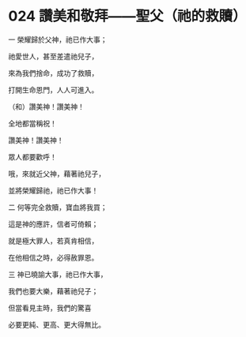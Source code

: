 # 024 讚美和敬拜——聖父（祂的救贖）

一 榮耀歸於父神，祂已作大事；

祂愛世人，甚至差遣祂兒子，

來為我們捨命，成功了救贖，

打開生命恩門，人人可進入。

（和）讚美神！讚美神！

全地都當稱祝！

讚美神！讚美神！

眾人都要歡呼！

哦，來就近父神，藉著祂兒子，

並將榮耀歸祂，祂已作大事！

二 何等完全救贖，寶血將我買；

這是神的應許，信者可倚賴；

就是極大罪人，若真肯相信，

在他相信之時，必得赦罪恩。

三 神已曉諭大事，祂已作大事，

我們也要大樂，藉著祂兒子；

但當看見主時，我們的驚喜

必要更純、更高、更大得無比。

